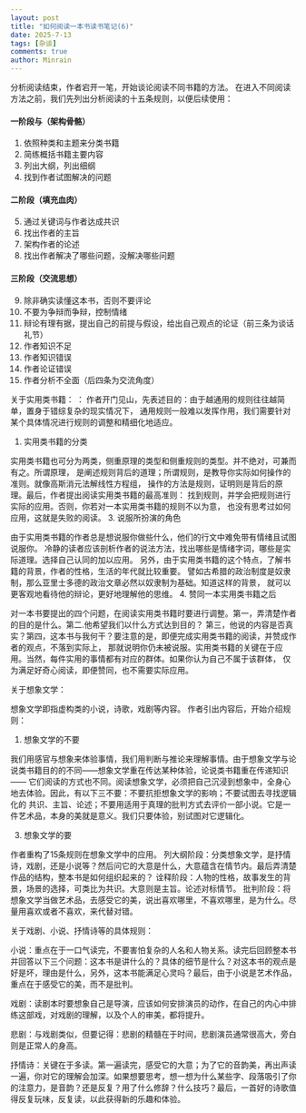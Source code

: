 ```yaml
---
layout: post
title: "如何阅读一本书读书笔记(6)"
date: 2025-7-13
tags: [杂谈]
comments: true
author: Minrain
---
```

分析阅读结束，作者宕开一笔，开始谈论阅读不同书籍的方法。
在进入不同阅读方法之前，我们先列出分析阅读的十五条规则，以便后续使用：
#### 一阶段与（架构骨骼）
1. 依照种类和主题来分类书籍
2. 简练概括书籍主要内容
3. 列出大纲，列出细纲
4. 找到作者试图解决的问题
#### 二阶段（填充血肉）
5. 通过关键词与作者达成共识
6. 找出作者的主旨
7. 架构作者的论述
8. 找出作者解决了哪些问题，没解决哪些问题
#### 三阶段（交流思想）
9. 除非确实读懂这本书，否则不要评论
10. 不要为争辩而争辩，控制情绪
11. 辩论有理有据，提出自己的前提与假设，给出自己观点的论证（前三条为谈话礼节）
12. 作者知识不足
13. 作者知识错误
14. 作者论证错误
15. 作者分析不全面（后四条为交流角度）

关于实用类书籍：
：
作者开门见山，先表述目的：由于越通用的规则往往越简单，置身于错综复杂的现实情况下，
通用规则一般难以发挥作用，我们需要针对某个具体情况进行规则的调整和精细化地适应。
1. 实用类书籍的分类

实用类书籍也可分为两类，侧重原理的类型和侧重规则的类型。并不绝对，可兼而有之。所谓原理，
是阐述规则背后的道理；所谓规则，是教导你实际如何操作的准则。就像高斯消元法解线性方程组，
操作的方法是规则，证明则是背后的原理。最后，作者提出阅读实用类书籍的最高准则：
找到规则，并学会把规则进行实际的应用。否则，你若对一本实用类书籍的规则不以为意，
也没有思考过如何应用，这就是失败的阅读。
3. 说服所扮演的角色

由于实用类书籍的作者总是想说服你做些什么，他们的行文中难免带有情绪且试图说服你。
冷静的读者应该剖析作者的说法方法，找出哪些是情绪字词，哪些是实际道理。选择自己认同的加以应用。
另外，由于实用类书籍的这个特点，了解书籍的背景，作者的性格，生活的年代就比较重要。
譬如古希腊的政治制度是奴隶制，那么亚里士多德的政治文章必然以奴隶制为基础。知道这样的背景，
就可以更客观地看待他的辩论，更好地理解他的思维。
4. 赞同一本实用类书籍之后

对一本书要提出的四个问题，在阅读实用类书籍时要进行调整。第一，弄清楚作者的目的是什么。第二.他希望我们以什么方式达到目的？
第三，他说的内容是否真实？第四，这本书与我何干？要注意的是，即便完成实用类书籍的阅读，并赞成作者的观点，不落到实际上，
那就说明你仍未被说服。实用类书籍的关键在于应用。当然，每件实用的事情都有对应的群体。如果你认为自己不属于该群体，
仅为满足好奇心阅读，即便赞同，也不需要实际应用。

关于想象文学：

想象文学即指虚构类的小说，诗歌，戏剧等内容。 作者引出内容后，开始介绍规则：

1. 想象文学的不要

我们用感官与想象来体验事情，我们用判断与推论来理解事情。由于想象文学与论说类书籍目的的不同——想象文学重在传达某种体验，论说类书籍重在传递知识——
它们阅读的方式也不同。阅读想象文学，必须把自己沉浸到想象中，全身心地去体验。因此，有以下三不要：不要抗拒想象文学的影响；不要试图去寻找逻辑化的
共识、主旨、论述；不要用适用于真理的批判方式去评价一部小说。它是一件艺术品，本身的美就是意义。我们只要体验，别试图对它逻辑化。

3. 想象文学的要

作者重构了15条规则在想象文学中的应用。
列大纲阶段：分类想象文学，是抒情诗，戏剧，还是小说等？然后问它的大意是什么，大意蕴含在情节内。最后弄清楚作品的结构，整本书是如何组织起来的？
诠释阶段：人物的性格，故事发生的背景，场景的选择，可类比为共识。大意则是主旨。论述对标情节。
批判阶段：将想象文学当做艺术品，去感受它的美，说出喜欢哪里，不喜欢哪里，是为什么。尽量用喜欢或者不喜欢，来代替对错。


关于戏剧、小说、抒情诗等的具体规则：

小说：重点在于一口气读完，不要害怕复杂的人名和人物关系。读完后回顾整本书并回答以下三个问题：这本书是讲什么的？具体的细节是什么？对这本书的观点是好是坏，理由是什么，另外，这本书能满足心灵吗？最后，由于小说是艺术作品，重点在于感受它的美，而不是批判。

戏剧：读剧本时要想象自己是导演，应该如何安排演员的动作，在自己的内心中排练这部戏，对戏剧的理解，以及个人的审美，都将提升。

悲剧：与戏剧类似，但要记得：悲剧的精髓在于时间，悲剧演员通常很高大，旁白则是正常人的身高。

抒情诗：关键在于多读。第一遍读完，感受它的大意；为了它的音韵美，再出声读一遍，你对它的理解会加深。如果想要思考，想一想为什么某些字、段落吸引了你的注意力，是音韵？还是反复？用了什么修辞？什么技巧？最后，一首好的诗歌值得反复玩味，反复读，以此获得新的乐趣和体验。

